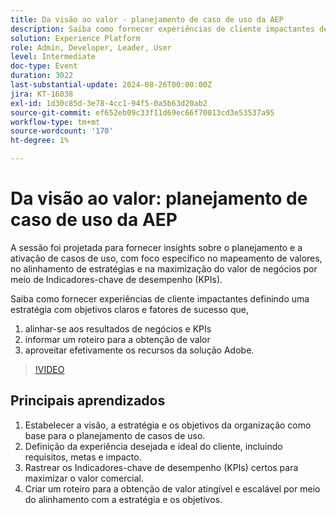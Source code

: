 ```yaml
---
title: Da visão ao valor - planejamento de caso de uso da AEP
description: Saiba como fornecer experiências de cliente impactantes definindo uma estratégia com objetivos claros e fatores de sucesso que se alinham aos resultados de negócios e KPIs, informam um roteiro para a obtenção de valor e aproveitam efetivamente os recursos da solução Adobe.
solution: Experience Platform
role: Admin, Developer, Leader, User
level: Intermediate
doc-type: Event
duration: 3022
last-substantial-update: 2024-08-26T00:00:00Z
jira: KT-16038
exl-id: 1d30c85d-3e78-4cc1-94f5-0a5b63d20ab2
source-git-commit: ef652eb09c33f11d69ec66f70013cd3e53537a95
workflow-type: tm+mt
source-wordcount: '170'
ht-degree: 1%

---
```


# Da visão ao valor: planejamento de caso de uso da AEP

A sessão foi projetada para fornecer insights sobre o planejamento e a ativação de casos de uso, com foco específico no mapeamento de valores, no alinhamento de estratégias e na maximização do valor de negócios por meio de Indicadores-chave de desempenho (KPIs).

Saiba como fornecer experiências de cliente impactantes definindo uma estratégia com objetivos claros e fatores de sucesso que,

1. alinhar-se aos resultados de negócios e KPIs
1. informar um roteiro para a obtenção de valor
1. aproveitar efetivamente os recursos da solução Adobe.

>[!VIDEO](https://video.tv.adobe.com/v/3433025/?learn=on)

## Principais aprendizados

1. Estabelecer a visão, a estratégia e os objetivos da organização como base para o planejamento de casos de uso.
1. Definição da experiência desejada e ideal do cliente, incluindo requisitos, metas e impacto.
1. Rastrear os Indicadores-chave de desempenho (KPIs) certos para maximizar o valor comercial.
1. Criar um roteiro para a obtenção de valor atingível e escalável por meio do alinhamento com a estratégia e os objetivos.
